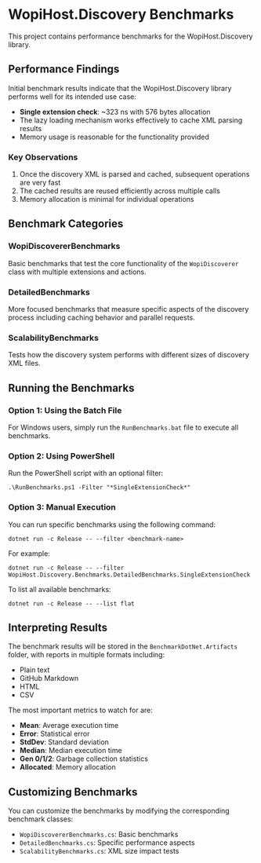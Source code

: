 # WopiHost.Discovery Benchmarks

This project contains performance benchmarks for the WopiHost.Discovery library.

## Performance Findings

Initial benchmark results indicate that the WopiHost.Discovery library performs well for its intended use case:

- **Single extension check**: ~323 ns with 576 bytes allocation
- The lazy loading mechanism works effectively to cache XML parsing results
- Memory usage is reasonable for the functionality provided

### Key Observations

1. Once the discovery XML is parsed and cached, subsequent operations are very fast
2. The cached results are reused efficiently across multiple calls
3. Memory allocation is minimal for individual operations

## Benchmark Categories

### WopiDiscovererBenchmarks
Basic benchmarks that test the core functionality of the `WopiDiscoverer` class with multiple extensions and actions.

### DetailedBenchmarks
More focused benchmarks that measure specific aspects of the discovery process including caching behavior and parallel requests.

### ScalabilityBenchmarks
Tests how the discovery system performs with different sizes of discovery XML files.

## Running the Benchmarks

### Option 1: Using the Batch File
For Windows users, simply run the `RunBenchmarks.bat` file to execute all benchmarks.

### Option 2: Using PowerShell
Run the PowerShell script with an optional filter:
```
.\RunBenchmarks.ps1 -Filter "*SingleExtensionCheck*"
```

### Option 3: Manual Execution
You can run specific benchmarks using the following command:
```
dotnet run -c Release -- --filter <benchmark-name>
```

For example:
```
dotnet run -c Release -- --filter WopiHost.Discovery.Benchmarks.DetailedBenchmarks.SingleExtensionCheck
```

To list all available benchmarks:
```
dotnet run -c Release -- --list flat
```

## Interpreting Results

The benchmark results will be stored in the `BenchmarkDotNet.Artifacts` folder, with reports in multiple formats including:

- Plain text
- GitHub Markdown
- HTML
- CSV

The most important metrics to watch for are:
- **Mean**: Average execution time
- **Error**: Statistical error
- **StdDev**: Standard deviation
- **Median**: Median execution time
- **Gen 0/1/2**: Garbage collection statistics
- **Allocated**: Memory allocation

## Customizing Benchmarks

You can customize the benchmarks by modifying the corresponding benchmark classes:

- `WopiDiscovererBenchmarks.cs`: Basic benchmarks
- `DetailedBenchmarks.cs`: Specific performance aspects
- `ScalabilityBenchmarks.cs`: XML size impact tests 